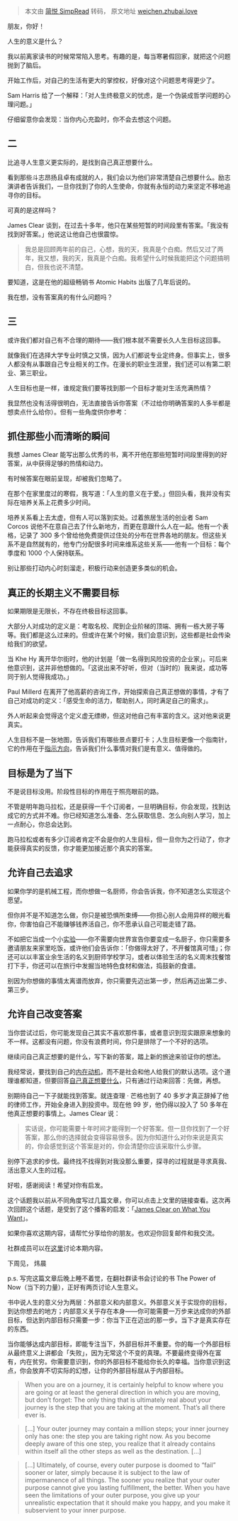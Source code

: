 > 本文由 [简悦 SimpRead](http://ksria.com/simpread/) 转码， 原文地址 [weichen.zhubai.love](https://weichen.zhubai.love/posts/2255780282357608448?push_source_id=2190447923098329088&push_source_type=email)

朋友，你好！

人生的意义是什么？

我以前离家读书的时候常常陷入思考。有趣的是，每当寒暑假回家，就把这个问题抛到了脑后。

开始工作后，对自己的生活有更大的掌控权，好像对这个问题思考得更少了。

Sam Harris 给了一个解释：「对人生终极意义的忧虑，是一个伪装成哲学问题的心理问题。」

仔细留意你会发现：当你内心充盈时，你不会去想这个问题。

二
-

比追寻人生意义更实际的，是找到自己真正想要什么。

看到那些斗志昂扬且卓有成就的人，我们会以为他们非常清楚自己想要什么。励志演讲者告诉我们，一旦你找到了你的人生使命，你就有永恒的动力来坚定不移地追寻你的目标。

可真的是这样吗？

James Clear 谈到，在过去十多年，他只在某些短暂的时间段里有答案。「我没有找到好答案。」他说这让他自己也很震惊。

> 我总是回顾两年前的自己，心想，我的天，我真是个白痴。然后又过了两年，我又想，我的天，我真是个白痴。我希望什么时候我能把这个问题搞明白，但我也说不清楚。

要知道，这是在他的超级畅销书 Atomic Habits 出版了几年后说的。

我在想，没有答案真的有什么问题吗？

三
-

或许我们都对自己有不合理的期待——我们根本就不需要长久人生目标这回事。

就像我们在选择大学专业时慎之又慎，因为人们都说专业定终身。但事实上，很多人都没有从事跟自己专业相关的工作。在漫长的职业生涯里，我们还可以有第二职业、第三职业。

人生目标也是一样，谁规定我们要等找到那一个目标才能对生活充满热情？

我显然也没有活得很明白，无法直接告诉你答案（不过给你明确答案的人多半都是想卖点什么给你）。但有一些角度供你参考：

抓住那些小而清晰的瞬间
-----------

我想 James Clear 能写出那么优秀的书，离不开他在那些短暂时间段里得到的好答案，从中获得足够的热情和动力。

有时候答案在眼前呈现，却被我们忽略了。

在那个在家里度过的寒假，我写道：「人生的意义在于爱。」但回头看，我并没有实际在培养关系上花费多少时间。

培养关系看上去太虚，但有人可以落到实处。过着旅居生活的创业者 Sam Corcos 说他不在意自己去了什么新地方，而更在意跟什么人在一起。他有一个表格，记录了 300 多个曾给他免费提供过住处的分布在世界各地的朋友。但这些关系不是自然就有的，他专门分配很多时间来维系这些关系——他有一个目标：每个季度和 1000 个人保持联系。

别让那些打动内心时刻溜走，积极行动来创造更多类似的机会。

真正的长期主义不需要目标
------------

如果期限是无限长，不存在终极目标这回事。

大部分人对成功的定义是：考取名校、爬到企业阶梯的顶端、拥有一栋大房子等等。我们都是这么过来的。但或许在某个时候，我们会意识到，这些都是社会传染给我们的欲望。

当 Khe Hy 离开华尔街时，他的计划是「做一名得到风险投资的企业家」。可后来他意识到，这并非他想做的。「这说出来不好听，但对（当时的）我来说，成功等同于别人觉得我成功。」

Paul Millerd 在离开了他高薪的咨询工作，开始探索自己真正想做的事情，才有了自己对成功的定义：「感受生命的活力，帮助别人，同时满足自己的需求」。

外人听起来会觉得这个定义虚无缥缈，但这对他自己有丰富的含义。这对他来说更真实。

人生目标不是一张地图，告诉我们有哪些景点要打卡；人生目标更像一个指南针，它的作用在于[指示方向](https://weichen.blog/life-purpose/)，告诉我们什么事情对我们是有意义、值得做的。

目标是为了当下
-------

不是说目标没用。阶段性目标的作用在于照亮眼前的路。

不管是明年跑马拉松，还是获得一千个订阅者，一旦明确目标，你会发现，找到达成它的方式并不难。你已经知道怎么准备、怎么获取信息、怎么向别人学习，加上一点耐心，你总会达到。

跑马拉松或者有多少订阅者肯定不会是你的人生目标，但一旦你为之行动了，你才能获得真实的反馈，你才能更加接近那个真实的答案。

允许自己去追求
-------

如果你学的是机械工程，而你想做一名厨师，你会告诉我，你不知道怎么实现这个愿望。

但你并不是不知道怎么做，你只是被恐惧所束缚——你担心别人会用异样的眼光看你，你害怕自己不能赚够钱养活自己，你不愿承认自己可能走错了路。

不如把它当成一个小[实验](https://weichen.blog/prototyping)——你不需要向世界宣告你要变成一名厨子，你只需要多邀请朋友来家里吃饭，或许他们会告诉你：「你做得太好了，不开餐馆真可惜」；你还可以以丰富业余生活的名义到厨师学校学习，或者以体验生活的名义周末找餐馆打下手，你还可以在旅行中发掘当地特色食材和做法，捣鼓新的食谱。

别因为你想做的事情太离谱而放弃，你只需要先迈出第一步，然后再迈出第二步、第三步。

允许自己改变答案
--------

当你尝试过后，你可能发现自己其实不喜欢那件事，或者意识到现实跟原来想象的不一样。这都没有问题，你没有浪费时间，你只是排除了一个不好的选项。

继续问自己真正想要的是什么，写下新的答案，踏上新的旅途来验证你的想法。

我经常说，要找到自己的[内在动机](https://weichen.blog/why-hurry/)，而不是社会和他人给我们的默认选项。这个道理谁都知道，但要回答[自己真正想要什么](https://weichen.blog/really-want)，只有通过行动来回答：先做，再想。

别期待自己一下子就能找到答案。就连查理 · 芒格也到了 40 多岁才真正辞掉了他的律师工作，开始全身进入到投资中。现在他 99 岁，他仍得以投入了 50 多年在他真正想要的事情上。James Clear 说：

> 实话说，你可能需要十年时间才能得到一个好答案。但一旦你找到了一个好答案，那么你的选择就会变得容易很多。因为你知道什么对你来说是真实的，你会感觉到这个答案是对的，你会清楚你应该采取什么步骤。

别停下追求的步伐。最终找不找得到对我没那么重要，探寻的过程就是寻求真我、活出意义人生的过程。

好啦，感谢阅读！希望对你有启发。

这个话题我以前从不同角度写过几篇文章，你可以点击上文里的链接查看。这次再次回顾这个话题，是受到了这个播客的启发：「[James Clear on What You Want](https://chasereeves.co/2021/james-clear-on-what-you-want/)」。

如果你喜欢这期内容，请帮忙分享给你的朋友。也欢迎你回复邮件和我交流。

社群成员可以在[这里](https://cm.weichen.blog/t/topic/120)讨论本期内容。

下周见， 炜晨

p.s. 写完这篇文章后晚上睡不着觉，在翻社群读书会讨论的书 The Power of Now（当下的力量），正好有两页讨论人生意义。

书中说人生的意义分为两层：外部意义和内部意义。外部意义关于实现你的目标，到达你想去的地方；内部意义关乎存在本身——你可能需要一万步来达成你的外部目标，但达到内部目标只需要一步：你当下正在迈出的那一步。当下才是真实存在的东西。

当你能够达成内部目标，即能专注当下，外部目标并不重要。你的每一个外部目标从最终意义上讲都会「失败」，因为无常这个不变的真理。不要最终变得外在富有，内在贫穷。你需要意识到，你的外部目标不能给你长久的幸福。当你意识到这点，你会放弃不切实际的幻想，让你的外部目标屈从于内部目标。

> When you are on a journey, it is certainly helpful to know where you are going or at least the general direction in which you are moving, but don’t forget: The only thing that is ultimately real about your journey is the step that you are taking at the moment. That’s all there ever is.

> […] Your outer journey may contain a million steps; your inner journey only has one: the step you are taking right now. As you become deeply aware of this one step, you realize that it already contains within itself all the other steps as well as the destination. [...]

> […] Ultimately, of course, every outer purpose is doomed to “fail” sooner or later, simply because it is subject to the law of impermanence of all things. The sooner you realize that your outer purpose cannot give you lasting fulfillment, the better. When you have seen the limitations of your outer purpose, you give up your unrealistic expectation that it should make you happy, and you make it subservient to your inner purpose.